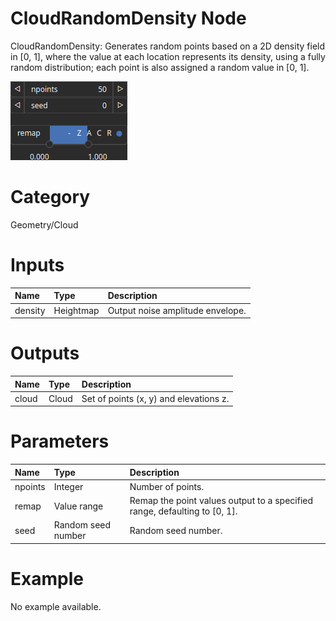 
CloudRandomDensity Node
=======================


CloudRandomDensity: Generates random points based on a 2D density field in [0, 1], where the value at each location represents its density, using a fully random distribution; each point is also assigned a random value in [0, 1].



![img](../../images/nodes/CloudRandomDensity_settings.png)


# Category


Geometry/Cloud
# Inputs

|Name|Type|Description|
| :--- | :--- | :--- |
|density|Heightmap|Output noise amplitude envelope.|

# Outputs

|Name|Type|Description|
| :--- | :--- | :--- |
|cloud|Cloud|Set of points (x, y) and elevations z.|

# Parameters

|Name|Type|Description|
| :--- | :--- | :--- |
|npoints|Integer|Number of points.|
|remap|Value range|Remap the point values output to a specified range, defaulting to [0, 1].|
|seed|Random seed number|Random seed number.|

# Example


No example available.
